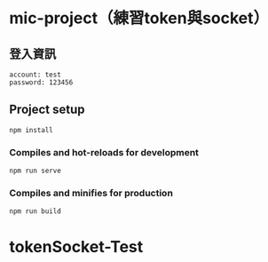 # mic-project（練習token與socket）

## 登入資訊
```
account: test
password: 123456
```

## Project setup
```
npm install
```

### Compiles and hot-reloads for development
```
npm run serve
```

### Compiles and minifies for production
```
npm run build
```
# tokenSocket-Test
